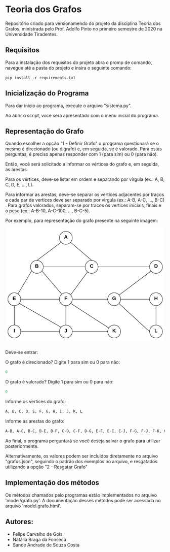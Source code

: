 # Teoria dos Grafos

Repositório criado para versionamendo do projeto da disciplina Teoria dos Grafos, ministrada pelo Prof. Adolfo Pinto no primeiro semestre de 2020 na Universidade Tiradentes.

## Requisitos

Para a instalação dos requisitos do projeto abra o promp de comando, navegue até a pasta do projeto e insira o seguinte comando:
```
pip install -r requirements.txt
```

## Inicialização do Programa

Para dar inicio ao programa, execute o arquivo "sistema.py".

Ao abrir o script, você será apresentado com o menu inicial do programa.

## Representação do Grafo

Quando escolher a opção "1 - Definir Grafo" o programa questionará se o mesmo é direcionado (ou digrafo) e, em seguida, se é valorado.
Para estas perguntas, é preciso apenas responder com 1 (para sim) ou 0 (para não).

Então, você será solicitado a informar os vértices do grafo e, em seguida, as arestas.

Para os vértices, deve-se listar em ordem e separando por vírgula (ex.: A, B, C, D, E, ..., L).

Para informar as arestas, deve-se separar os vertices adjacentes por traços e cada par de vertices deve ser separado por virgula (ex.: A-B, A-C, ..., B-C) . Para grafos valorados, separam-se por tracos os vertices iniciais, finais e o peso (ex.: A-B-10, A-C-100, ..., B-C-5).

Por exemplo, para representação do grafo presente na seguinte imagem:

![Exemplo de Grafo](exemplos/simples.png)

Deve-se entrar:

O grafo é direcionado? Digite 1 para sim ou 0 para não: 
```python
0
```
O grafo é valorado? Digite 1 para sim ou 0 para não: 
```python
0
```
Informe os vertices do grafo:
```python
A, B, C, D, E, F, G, H, I, J, K, L
```
Informe as arestas do grafo:
```python
A-B, A-C, B-C, B-E, B-F, C-D, C-F, D-G, E-F, E-I, E-J, F-G, F-J, F-K, G-H, G-L, H-L, I-J, J-K
```

Ao final, o programa perguntará se você deseja salvar o grafo para utilizar posteriormente.

Alternativamente, os valores podem ser incluidos diretamente no arquivo "grafos.json", seguindo o padrão dos exemplos no arquivo, e resgatados utilizando a opção "2 - Resgatar Grafo"

## Implementação dos métodos
Os métodos chamados pelo programas estão implementados no arquivo 'model/grafo.py'. A documentação desses métodos pode ser acessada no arquivo 'model.grafo.html'.

## Autores:

* Felipe Carvalho de Gois
* Natália Braga da Fonseca
* Sande Andrade de Souza Costa
